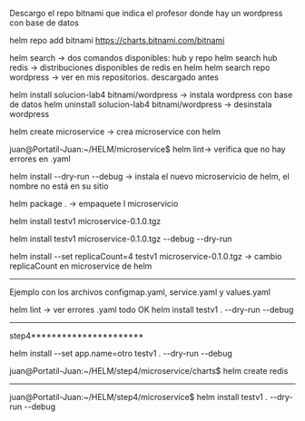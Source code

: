
Descargo el repo bitnami que indica el profesor donde hay un wordpress con base de datos

helm repo add bitnami https://charts.bitnami.com/bitnami

helm search -> dos comandos disponibles: hub y repo
helm search hub redis -> distribuciones disponibles de redis en helm
helm search repo wordpress -> ver en mis repositorios.  descargado antes

helm install solucion-lab4 bitnami/wordpress -> instala wordpress con base de datos
helm uninstall solucion-lab4 bitnami/wordpress  -> desinstala wordpress

helm create microservice -> crea microservice con helm

juan@Portatil-Juan:~/HELM/microservice$ helm lint-> verifica que no hay errores en .yaml

helm install --dry-run --debug -> instala el nuevo microservicio de helm, el nombre no está en su sitio

helm package . -> empaquete l microservicio

helm install testv1 microservice-0.1.0.tgz

helm install testv1 microservice-0.1.0.tgz --debug --dry-run

helm install --set replicaCount=4 testv1 microservice-0.1.0.tgz -> cambio replicaCount en microservice de helm

-----------------------

Ejemplo con los archivos configmap.yaml, service.yaml y values.yaml

helm lint -> ver errores .yaml todo OK
helm install testv1 . --dry-run --debug

-----------------

step4**********************

helm install --set app.name=otro testv1 . --dry-run --debug

juan@Portatil-Juan:~/HELM/step4/microservice/charts$ helm create redis

********

juan@Portatil-Juan:~/HELM/step4/microservice$ helm install testv1 . --dry-run --debug
